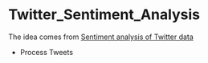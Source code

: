 # Twitter_Sentiment_Analysis
The idea comes from [Sentiment analysis of Twitter data](http://dl.acm.org/citation.cfm?id=2021114)
- Process Tweets
